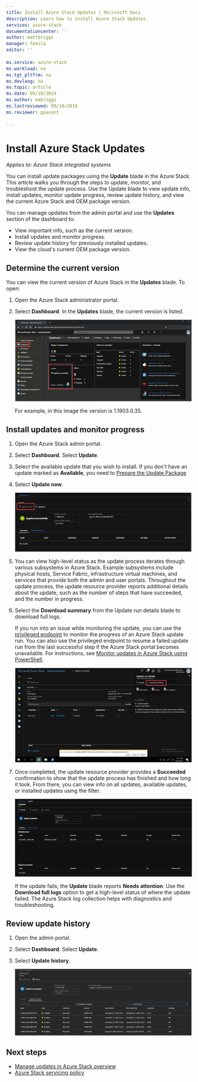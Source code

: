 ```yaml
---
title: Install Azure Stack Updates | Microsoft Docs
description: Learn how to install Azure Stack Updates.
services: azure-stack
documentationcenter: ''
author: mattbriggs
manager: femila
editor: ''

ms.service: azure-stack
ms.workload: na
ms.tgt_pltfrm: na
ms.devlang: na
ms.topic: article
ms.date: 09/10/2019
ms.author: mabriggs
ms.lastreviewed: 09/10/2019
ms.reviewer: ppacent 

---
```


# Install Azure Stack Updates

*Applies to: Azure Stack integrated systems*

You can install update packages using the **Update** blade in the Azure Stack. This article walks you through the steps to update, monitor, and troubleshoot the update process. Use the Update blade to view update info, install updates, monitor update progress, review update history, and view the current Azure Stack and OEM package version.

You can manage updates from the admin portal and use the **Updates** section of the dashboard to:

- View important info, such as the current version.
- Install updates and monitor progress.
- Review update history for previously installed updates.
- View the cloud's current OEM package version.

## Determine the current version

You can view the current version of Azure Stack in the **Updates** blade. To open:

1.  Open the Azure Stack administrator portal.

2.  Select **Dashboard**. In the **Updates** blade, the current version is listed.

    ![Updates tile on default dashboard](./media/azure-stack-update-apply/image1.png)

    For example, in this image the version is 1.1903.0.35.

## Install updates and monitor progress

1. Open the Azure Stack admin portal.

2. Select **Dashboard**. Select **Update**.

3. Select the available update that you wish to install. If you don't have an update marked as **Available**, you need to [Prepare the Update Package](azure-stack-update-prepare-package.md)

4. Select **Update now**.

    ![Azure Stack update run details](./media/azure-stack-update-apply/image2.png)

5. You can view high-level status as the update process iterates through various subsystems in Azure Stack. Example subsystems include physical hosts, Service Fabric, infrastructure virtual machines, and services that provide both the admin and user portals. Throughout the update process, the update resource provider reports additional details about the update, such as the number of steps that have succeeded, and the number in progress.

6. Select the **Download summary** from the Update run details blade to download full logs.

    If you run into an issue while monitoring the update, you can use the [privileged endpoint](https://docs.microsoft.com/azure-stack/operator/azure-stack-privileged-endpoint) to monitor the progress of an Azure Stack update run. You can also use the privileged endpoint to resume a failed update run from the last successful step if the Azure Stack portal becomes unavailable. For instructions, see [Monitor updates in Azure Stack using PowerShell](azure-stack-update-monitor.md).

    ![Azure Stack update run details](./media/azure-stack-update-apply/image3.png)

7. Once completed, the update resource provider provides a **Succeeded** confirmation to show that the update process has finished and how long it took. From there, you can view info on all updates, available updates, or installed updates using the filter.

    ![azure-stack-update-apply](./media/azure-stack-update-apply/image4.png)

    If the update fails, the **Update** blade reports **Needs attention**. Use the **Download full logs** option to get a high-level status of where the update failed. The Azure Stack log collection helps with diagnostics and troubleshooting.

## Review update history

1. Open the admin portal.

2. Select **Dashboard**. Select **Update**.

3. Select **Update history**.

    ![Azure Stack update history](./media/azure-stack-update-apply/image7.png)

## Next steps

-   [Manage updates in Azure Stack overview](https://docs.microsoft.com/azure-stack/operator/azure-stack-updates)  
-   [Azure Stack servicing policy](https://docs.microsoft.com/azure-stack/operator/azure-stack-servicing-policy)  
